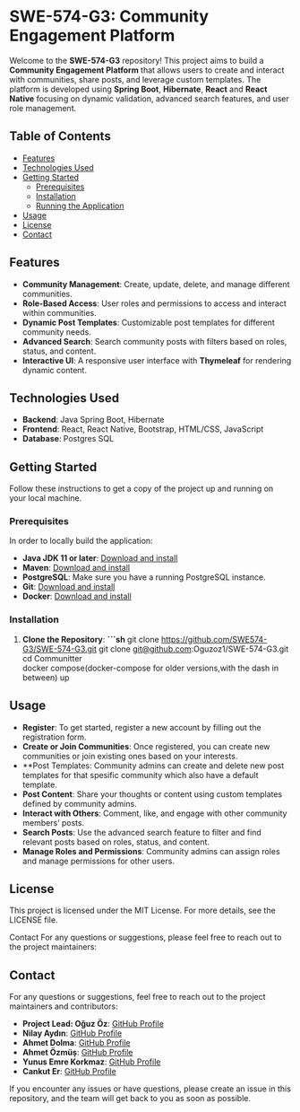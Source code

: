 # SWE-574-G3: Community Engagement Platform

Welcome to the **SWE-574-G3** repository! This project aims to build a **Community Engagement Platform** that allows users to create and interact with communities, share posts, and leverage custom templates. The platform is developed using **Spring Boot**, **Hibernate**, **React** and **React Native** focusing on dynamic validation, advanced search features, and user role management.

## Table of Contents

- [Features](#features)
- [Technologies Used](#technologies-used)
- [Getting Started](#getting-started)
  - [Prerequisites](#prerequisites)
  - [Installation](#installation)
  - [Running the Application](#running-the-application)
- [Usage](#usage)
- [License](#license)
- [Contact](#contact)

## Features

- **Community Management**: Create, update, delete, and manage different communities.
- **Role-Based Access**: User roles and permissions to access and interact within communities.
- **Dynamic Post Templates**: Customizable post templates for different community needs.
- **Advanced Search**: Search community posts with filters based on roles, status, and content.
- **Interactive UI**: A responsive user interface with **Thymeleaf** for rendering dynamic content.

## Technologies Used

- **Backend**: Java Spring Boot, Hibernate
- **Frontend**: React, React Native, Bootstrap, HTML/CSS, JavaScript
- **Database**: Postgres SQL

## Getting Started

Follow these instructions to get a copy of the project up and running on your local machine.

### Prerequisites

In order to locally build the application:

- **Java JDK 11 or later**: [Download and install](https://www.oracle.com/java/technologies/javase-jdk11-downloads.html)
- **Maven**: [Download and install](https://maven.apache.org/install.html)
- **PostgreSQL**: Make sure you have a running PostgreSQL instance.
- **Git**: [Download and install](https://git-scm.com/)
- **Docker**: [Download and install](https://www.docker.com/get-started)

### Installation

1. **Clone the Repository**:
   **```sh**
   git clone https://github.com/SWE574-G3/SWE-574-G3.git
   git clone git@github.com:Oguzoz1/SWE-574-G3.git<br>
   cd Communitter<br>
   docker compose(docker-compose for older versions,with the dash in between) up

## Usage

- **Register**: To get started, register a new account by filling out the registration form.
- **Create or Join Communities**: Once registered, you can create new communities or join existing ones based on your interests.
- **Post Templates: Community admins can create and delete new post templates for that spesific community which also have a default template.
- **Post Content**: Share your thoughts or content using custom templates defined by community admins.
- **Interact with Others**: Comment, like, and engage with other community members’ posts.
- **Search Posts**: Use the advanced search feature to filter and find relevant posts based on roles, status, and content.
- **Manage Roles and Permissions**: Community admins can assign roles and manage permissions for other users.

## License
This project is licensed under the MIT License. For more details, see the LICENSE file.

Contact
For any questions or suggestions, please feel free to reach out to the project maintainers:

## Contact

For any questions or suggestions, feel free to reach out to the project maintainers and contributors:

- **Project Lead: Oğuz Öz**: [GitHub Profile](https://github.com/orgs/SWE574-G3/people/Oguzoz1)
- **Nilay Aydın**: [GitHub Profile](https://github.com/niloaydin)
- **Ahmet Dolma**: [GitHub Profile](https://github.com/AhmetZ06)
- **Ahmet Özmüş**: [GitHub Profile](https://github.com/orgs/SWE574-G3/people/Ozmus)
- **Yunus Emre Korkmaz**: [GitHub Profile](https://github.com/orgs/SWE574-G3/people/ynsmrkrkmz)
- **Cankut Er**: [GitHub Profile](https://github.com/CankutER)

If you encounter any issues or have questions, please create an issue in this repository, and the team will get back to you as soon as possible.
